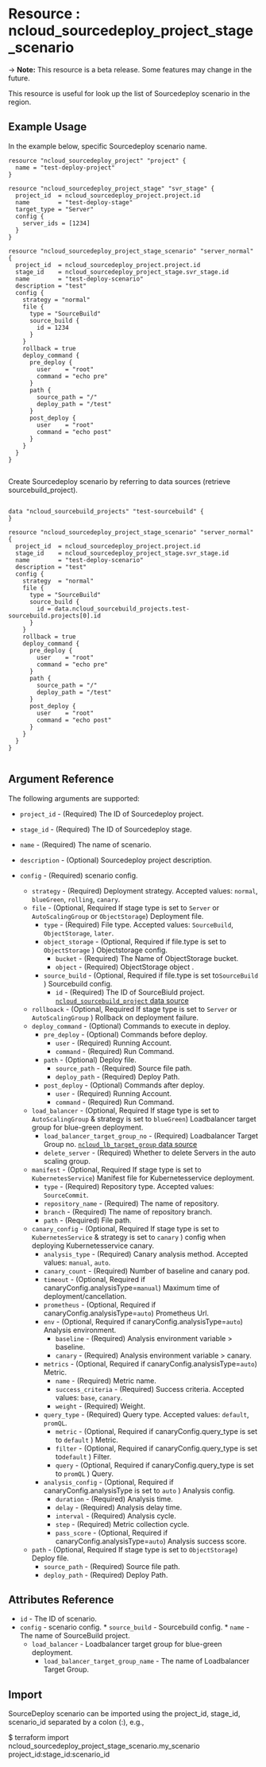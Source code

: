 # Resource : ncloud_sourcedeploy_project_stage_scenario

-> **Note:** This resource is a beta release. Some features may change in the future.

This resource is useful for look up the list of Sourcedeploy scenario in the region.

## Example Usage

In the example below, specific Sourcedeploy scenario name.

```hcl
resource "ncloud_sourcedeploy_project" "project" {
  name = "test-deploy-project"
}

resource "ncloud_sourcedeploy_project_stage" "svr_stage" {
  project_id  = ncloud_sourcedeploy_project.project.id
  name        = "test-deploy-stage"
  target_type = "Server"
  config {
    server_ids = [1234]
  }
}

resource "ncloud_sourcedeploy_project_stage_scenario" "server_normal" {
  project_id  = ncloud_sourcedeploy_project.project.id
  stage_id    = ncloud_sourcedeploy_project_stage.svr_stage.id
  name        = "test-deploy-scenario"
  description = "test"
  config {
    strategy = "normal"
    file {
      type = "SourceBuild"
      source_build {
        id = 1234
      }
    }
    rollback = true
    deploy_command {
      pre_deploy {
        user    = "root"
        command = "echo pre"
      }
      path {
        source_path = "/"
        deploy_path = "/test"
      }
      post_deploy {
        user    = "root"
        command = "echo post"
      }
    }
  }
}


```

Create Sourcedeploy scenario by referring to data sources (retrieve sourcebuild_project).

```hcl

data "ncloud_sourcebuild_projects" "test-sourcebuild" {
}

resource "ncloud_sourcedeploy_project_stage_scenario" "server_normal" {
  project_id  = ncloud_sourcedeploy_project.project.id
  stage_id    = ncloud_sourcedeploy_project_stage.svr_stage.id
  name        = "test-deploy-scenario"
  description = "test"
  config {
    strategy  = "normal"
    file {
      type = "SourceBuild"
      source_build {
        id = data.ncloud_sourcebuild_projects.test-sourcebuild.projects[0].id
      }
    }
    rollback = true
    deploy_command {
      pre_deploy {
        user    = "root"
        command = "echo pre"
      }
      path {
        source_path = "/"
        deploy_path = "/test"
      }
      post_deploy {
        user    = "root"
        command = "echo post"
      }
    }
  }
}


```

## Argument Reference

The following arguments are supported:

* `project_id` - (Required) The ID of Sourcedeploy project.
* `stage_id` - (Required) The ID of Sourcedeploy stage.

* `name` - (Required) The name of scenario.
* `description` - (Optional) Sourcedeploy project description.
* `config` - (Required) scenario config.
    * `strategy` - (Required) Deployment strategy. Accepted values: `normal`, `blueGreen`, `rolling`, `canary`.
    * `file` - (Optional, Required If stage type is set to `Server` or `AutoScalingGroup` or `ObjectStorage`) Deployment file.
        * `type` - (Required) File type. Accepted values: `SourceBuild`, `ObjectStorage`, `later`.
        * `object_storage` - (Optional, Required if file.type is set to `ObjectStorage` ) Objectstorage config.
            * `bucket` - (Required) The Name of ObjectStorage bucket.
            * `object` - (Required) ObjectStorage object . 
        * `source_build` - (Optional, Required if file.type is set to`SourceBuild` ) Sourcebuild config.
            * `id` - (Required) The ID of SourceBiuld project. [`ncloud_sourcebuild_project` data source](../data-sources/sourcebuild_project.md) 
    * `rollboack` - (Optional,  Required If stage type is set to `Server` or `AutoScalingGroup` ) Rollback on deployment failure.
    * `deploy_command` - (Optional) Commands to execute in deploy.
        * `pre_deploy` - (Optional) Commands before deploy.
            * `user` - (Required) Running Account.
            * `command` - (Required) Run Command.
        * `path` - (Optional) Deploy file.
            * `source_path` - (Required) Source file path.
            * `deploy_path` - (Required) Deploy Path.
        * `post_deploy` - (Optional) Commands after deploy.
            * `user` - (Required) Running Account.
            * `command` - (Required) Run Command.
    * `load_balancer` - (Optional, Required If stage type is set to `AutoScalingGroup` & strategy is set to `blueGreen`) Loadbalancer target group for blue-green deployment. 
        * `load_balancer_target_group_no` - (Required) Loadbalancer Target Group no. [`ncloud_lb_target_group` data source](../data-sources/lb_target_group.md)
        * `delete_server` - (Required) Whether to delete Servers in the auto scaling group.
    * `manifest` - (Optional, Required If stage type is set to `KubernetesService`) Manifest file for Kubernetesservice deployment.
        * `type` - (Required) Repository type. Accepted values: `SourceCommit`.
        * `repository_name` - (Required) The name of repository.
        * `branch` - (Required) The name of repository branch.
        * `path` - (Required) File path.
    * `canary_config` - (Optional, Required If stage type is set to `KubernetesService` &  strategy is set to `canary` ) config when deploying Kubernetesservice canary.
        * `analysis_type` - (Required) Canary analysis method. Accepted values: `manual`, `auto`.
        * `canary_count` - (Required) Number of baseline and canary pod.
        * `timeout` - (Optional,  Required if canaryConfig.analysisType=`manual`) Maximum time of deployment/cancellation.
        * `prometheus` - (Optional, Required if canaryConfig.analysisType=`auto`) Prometheus Url.
        * `env` - (Optional,  Required if canaryConfig.analysisType=`auto`) Analysis environment.
            * `baseline` - (Required) Analysis environment variable > baseline.
            * `canary` - (Required) Analysis environment variable > canary.
        * `metrics` - (Optional, Required if canaryConfig.analysisType=`auto`) Metric.
            * `name` - (Required) Metric name.
            * `success_criteria` - (Required) Success criteria. Accepted values: `base`, `canary`.
            * `weight` - (Required) Weight.
        * `query_type` - (Required) Query type. Accepted values: `default`, `promQL`.
            * `metric` - (Optional, Required if canaryConfig.query_type is set to `default`  ) Metric.
            * `filter` - (Optional,  Required if canaryConfig.query_type is set to`default` ) Filter.
            * `query` - (Optional,  Required if canaryConfig.query_type is set to `promQL` ) Query.
        * `analysis_config` - (Optional, Required if canaryConfig.analysisType is set to `auto` ) Analysis config.
            * `duration` - (Required) Analysis time.
            * `delay` - (Required) Analysis delay time.
            * `interval` - (Required) Analysis cycle.
            * `step` - (Required) Metric collection cycle.
          * `pass_score` - (Optional, Required if canaryConfig.analysisType=`auto`) Analysis success score.
    * `path` - (Optional, Required If stage type is set to `ObjectStorage`) Deploy file. 
        * `source_path` - (Required) Source file path.
        * `deploy_path` - (Required) Deploy Path.


## Attributes Reference

* `id` - The ID of scenario.
* `config` - scenario config.
        * `source_build` - Sourcebuild config.
            * `name` - The name of SourceBuild project.
    * `load_balancer` - Loadbalancer target group for blue-green deployment.
        * `load_balancer_target_group_name` - The name of Loadbalancer Target Group.

## Import

SourceDeploy scenario can be imported using the project_id, stage_id, scenario_id separated by a colon (:), e.g.,

$ terraform import ncloud_sourcedeploy_project_stage_scenario.my_scenario project_id:stage_id:scenario_id